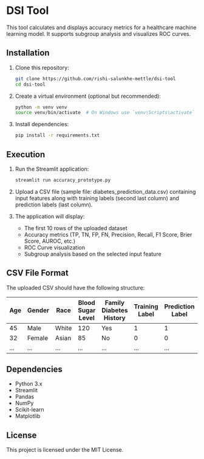 # DSI Tool

This tool calculates and displays accuracy metrics for a healthcare machine learning model. It supports subgroup analysis and visualizes ROC curves.

## Installation

1. Clone this repository:
   ```sh
   git clone https://github.com/rishi-salunkhe-mettle/dsi-tool
   cd dsi-tool
   ```

2. Create a virtual environment (optional but recommended):
   ```sh
   python -m venv venv
   source venv/bin/activate  # On Windows use `venv\Scripts\activate`
   ```

3. Install dependencies:
   ```sh
   pip install -r requirements.txt
   ```

## Execution

1. Run the Streamlit application:
   ```sh
   streamlit run accuracy_prototype.py
   ```

2. Upload a CSV file (sample file: diabetes_prediction_data.csv) containing input features along with training labels (second last column) and prediction labels (last column).

3. The application will display:
   - The first 10 rows of the uploaded dataset
   - Accuracy metrics (TP, TN, FP, FN, Precision, Recall, F1 Score, Brier Score, AUROC, etc.)
   - ROC Curve visualization
   - Subgroup analysis based on the selected input feature

## CSV File Format
The uploaded CSV should have the following structure:

| Age | Gender | Race | Blood Sugar Level | Family Diabetes History | Training Label | Prediction Label |
|-----|--------|------|------------------|----------------------|---------------|-----------------|
| 45  | Male   | White | 120              | Yes                  | 1             | 1               |
| 32  | Female | Asian | 85               | No                   | 0             | 0               |
| ... | ...    | ...  | ...              | ...                  | ...           | ...             |

## Dependencies
- Python 3.x
- Streamlit
- Pandas
- NumPy
- Scikit-learn
- Matplotlib

## License
This project is licensed under the MIT License.

